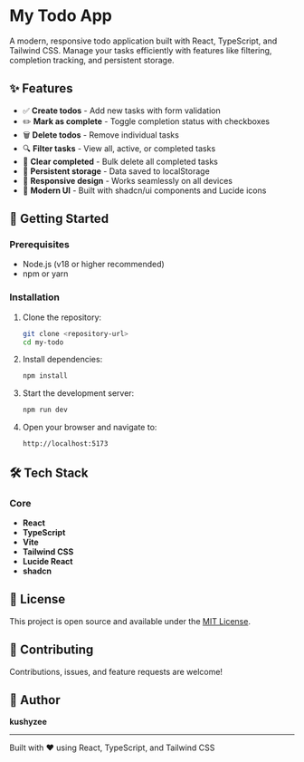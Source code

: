 # My Todo App

A modern, responsive todo application built with React, TypeScript, and Tailwind CSS. Manage your tasks efficiently with features like filtering, completion tracking, and persistent storage.

## ✨ Features

- ✅ **Create todos** - Add new tasks with form validation
- ✏️ **Mark as complete** - Toggle completion status with checkboxes
- 🗑️ **Delete todos** - Remove individual tasks
- 🔍 **Filter tasks** - View all, active, or completed tasks
- 🧹 **Clear completed** - Bulk delete all completed tasks
- 💾 **Persistent storage** - Data saved to localStorage
- 📱 **Responsive design** - Works seamlessly on all devices
- 🎨 **Modern UI** - Built with shadcn/ui components and Lucide icons

## 🚀 Getting Started

### Prerequisites

- Node.js (v18 or higher recommended)
- npm or yarn

### Installation

1. Clone the repository:

   ```bash
   git clone <repository-url>
   cd my-todo
   ```

2. Install dependencies:

   ```bash
   npm install
   ```

3. Start the development server:

   ```bash
   npm run dev
   ```

4. Open your browser and navigate to:
   ```
   http://localhost:5173
   ```

## 🛠️ Tech Stack

### Core

- **React**
- **TypeScript**
- **Vite**
- **Tailwind CSS**
- **Lucide React**
- **shadcn**

## 📝 License

This project is open source and available under the [MIT License](LICENSE).

## 🤝 Contributing

Contributions, issues, and feature requests are welcome!

## 👤 Author

**kushyzee**

---

Built with ❤️ using React, TypeScript, and Tailwind CSS
